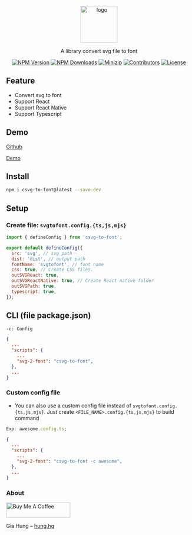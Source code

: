 <p align="center">
<a href="https://www.npmjs.com/package/csvg-to-font" target="_blank" rel="noopener noreferrer">
<img src="https://api.iconify.design/fluent:text-font-size-16-filled.svg?color=%23fdb4e2" alt="logo" width='100'/></a>
</p>

<p align="center">
  A library convert svg file to font
</p>

<p align="center">
  <a href="https://www.npmjs.com/package/csvg-to-font" target="_blank" rel="noopener noreferrer"><img src="https://badge.fury.io/js/csvs-parsers.svg" alt="NPM Version" /></a>
  <a href="https://www.npmjs.com/package/csvg-to-font" target="_blank" rel="noopener noreferrer"><img src="https://img.shields.io/npm/dt/csvs-parsers.svg?logo=npm" alt="NPM Downloads" /></a>
  <a href="https://bundlephobia.com/result?p=csvg-to-font" target="_blank" rel="noopener noreferrer"><img src="https://img.shields.io/bundlephobia/minzip/csvg-to-font" alt="Minizip" /></a>
  <a href="https://github.com/hunghg255/csvg-to-font/graphs/contributors" target="_blank" rel="noopener noreferrer"><img src="https://img.shields.io/badge/all_contributors-1-orange.svg" alt="Contributors" /></a>
  <a href="https://github.com/hunghg255/csvg-to-font/blob/main/LICENSE" target="_blank" rel="noopener noreferrer"><img src="https://badgen.net/github/license/hunghg255/csvg-to-font" alt="License" /></a>
</p>

## Feature
- Convert svg to font
- Support React
- Support React Native
- Support Typescript

## Demo

[Github](https://github.com/hunghg255/react-svg-to-font)

[Demo](https://react-svg-to-font.vercel.app/)

## Install

```bash
npm i csvg-to-font@latest --save-dev
```

## Setup

### Create file: `svgtofont.config.{ts,js,mjs}`

```js
import { defineConfig } from 'csvg-to-font';

export default defineConfig({
  src: 'svg', // svg path
  dist: 'dist', // output path
  fontName: 'svgtofont', // font name
  css: true, // Create CSS files.
  outSVGReact: true,
  outSVGReactNative: true, // Create React native folder
  outSVGPath: true,
  typescript: true,
});
```

## CLI (file package.json)

```
-c: Config
```

```json
{
  ...
  "scripts": {
    ...
    "svg-2-font": "csvg-to-font",
  },
  ...
}
```

### Custom config file

- You can also use a custom config file instead of `svgtofont.config.{ts,js,mjs}`. Just create `<FILE_NAME>.config.{ts,js,mjs}` to build command

```js
Exp: awesome.config.ts;
```

```json
{
  ...
  "scripts": {
    ...
    "svg-2-font": "csvg-to-font -c awesome",
  },
  ...
}
```

### About

<a href="https://www.buymeacoffee.com/hunghg255" target="_blank"><img src="https://cdn.buymeacoffee.com/buttons/default-orange.png" alt="Buy Me A Coffee" height="41" width="174"></a>

Gia Hung – [hung.hg](https://hung.thedev.id)
